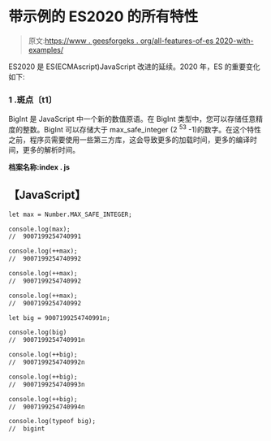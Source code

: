# 带示例的 ES2020 的所有特性

> 原文:[https://www . geesforgeks . org/all-features-of-es 2020-with-examples/](https://www.geeksforgeeks.org/all-features-of-es2020-with-examples/)

ES2020 是 ES(ECMAscript)JavaScript 改进的延续。2020 年，ES 的重要变化如下:

### **1 .斑点〔t1〕**

BigInt 是 JavaScript 中一个新的数值原语。在 BigInt 类型中，您可以存储任意精度的整数。BigInt 可以存储大于 max_safe_integer (2 <sup>53</sup> -1)的数字。在这个特性之前，程序员需要使用一些第三方库，这会导致更多的加载时间，更多的编译时间，更多的解析时间。

**档案名称:index . js**

## 【JavaScript】

```html
let max = Number.MAX_SAFE_INTEGER;

console.log(max);
//  9007199254740991

console.log(++max);
//  9007199254740992

console.log(++max);
//  9007199254740992

console.log(++max);
//  9007199254740992

let big = 9007199254740991n;

console.log(big)
//  9007199254740991n

console.log(++big);
//  9007199254740992n

console.log(++big);
//  9007199254740993n

console.log(++big);
//  9007199254740994n 

console.log(typeof big);
//  bigint
```